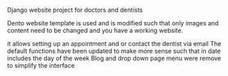 Django website project for doctors and dentists

Dento website template is used and is modified such that only images and content need to be changed and you have a working website.

it allows setting up an appointment and or contact the dentist via email
The default functions have been updated to make more sense such that in date includes the day of the week
Blog and drop down page menu were remove to simplify the interface
